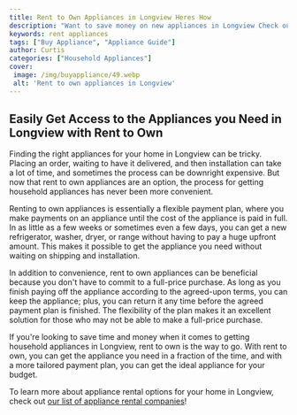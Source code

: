 ```yaml
---
title: Rent to Own Appliances in Longview Heres How
description: "Want to save money on new appliances in Longview Check out this blog post to learn how rent to own can help you save We will go over benefits the process and where to get started"
keywords: rent appliances
tags: ["Buy Appliance", "Appliance Guide"]
author: Curtis
categories: ["Household Appliances"]
cover: 
 image: /img/buyappliance/49.webp
 alt: 'Rent to own appliances in Longview'
---
```

## Easily Get Access to the Appliances you Need in Longview with Rent to Own
Finding the right appliances for your home in Longview can be tricky. Placing an order, waiting to have it delivered, and then installation can take a lot of time, and sometimes the process can be downright expensive. But now that rent to own appliances are an option, the process for getting household appliances has never been more convenient.

Renting to own appliances is essentially a flexible payment plan, where you make payments on an appliance until the cost of the appliance is paid in full. In as little as a few weeks or sometimes even a few days, you can get a new refrigerator, washer, dryer, or range without having to pay a huge upfront amount. This makes it possible to get the appliance you need without waiting on shipping and installation.

In addition to convenience, rent to own appliances can be beneficial because you don't have to commit to a full-price purchase. As long as you finish paying off the appliance according to the agreed-upon terms, you can keep the appliance; plus, you can return it any time before the agreed payment plan is finished. The flexibility of the plan makes it an excellent solution for those who may not be able to make a full-price purchase.

If you're looking to save time and money when it comes to getting household appliances in Longview, rent to own is the way to go. With rent to own, you can get the appliance you need in a fraction of the time, and with a more tailored payment plan, you can get the ideal appliance for your budget. 

To learn more about appliance rental options for your home in Longview, check out [our list of appliance rental companies](./pages/appliance-rental)!

